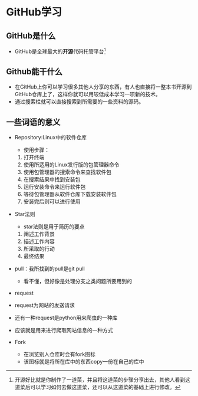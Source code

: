 # GitHub学习
## GitHub是什么
* GitHub是全球最大的**开源**代码托管平台[^开源]
[^开源]:开源好比就是你制作了一道菜，并且将这道菜的步骤分享出去，其他人看到这道菜后可以学习如何去做这道菜，还可以从这道菜的基础上进行修改。
## Github能干什么
* 在GitHub上你可以学习很多其他人分享的东西，有人也直接将一整本书开源到GitHub仓库上了，这样你就可以用较低成本学习一项新的技术。
* 通过搜索栏就可以直接搜索到所需要的一些资料的源码。
## 一些词语的意义
* Repository:Linux中的软件仓库
    * 使用步骤：
    1. 打开终端
    2. 使用所适用的Linux发行版的包管理器命令
    3. 使用包管理器的搜索命令来查找软件包
    4. 在搜索结果中找到安装包
    5. 运行安装命令来运行软件包
    6. 等待包管理器从软件仓库下载安装软件包
    7. 安装完后则可以进行使用

* Star法则
   * star法则是用于简历的要点
   1. 阐述工作背景
   2. 描述工作内容
   3. 所采取的行动
   4. 最终结果
 
*  pull：我所找到的pull是git pull
   * 看不懂，但好像是处理分支之类问题所要用到的
 
*  request
  * request为网站的发送请求
  * 还有一种request是python用来爬虫的一种库
  * 应该就是用来进行爬取网站信息的一种方式

* Fork
   * 在浏览别人仓库时会有fork图标
   * 该图标就是将所在库中的东西copy一份在自己的库中
  
